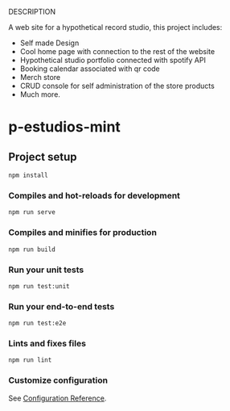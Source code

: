 DESCRIPTION

A web site for a hypothetical record studio, this project includes:
- Self made Design
- Cool home page with connection to the rest of the website
- Hypothetical studio portfolio connected with spotify API
- Booking calendar associated with qr code
- Merch store
- CRUD console for self administration of the store products
- Much more.

# p-estudios-mint

## Project setup
```
npm install
```

### Compiles and hot-reloads for development
```
npm run serve
```

### Compiles and minifies for production
```
npm run build
```

### Run your unit tests
```
npm run test:unit
```

### Run your end-to-end tests
```
npm run test:e2e
```

### Lints and fixes files
```
npm run lint
```

### Customize configuration
See [Configuration Reference](https://cli.vuejs.org/config/).
